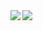 <a href="https://github.com/anuraghazra/github-readme-stats">
  <img align="left" src="https://github-readme-stats.vercel.app/api?username=fuwamaki&theme=vue" />
</a>
<a href="https://github.com/anuraghazra/github-readme-stats">
  <img align="left" src="https://github-readme-stats.vercel.app/api/top-langs/?username=fuwamaki&theme=vue" />
</a>
